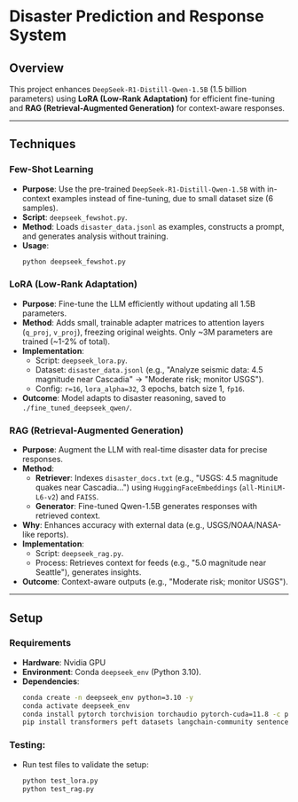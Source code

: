 # Disaster Prediction and Response System 

## Overview
This project enhances `DeepSeek-R1-Distill-Qwen-1.5B` (1.5 billion parameters) using **LoRA (Low-Rank Adaptation)** for efficient fine-tuning and **RAG (Retrieval-Augmented Generation)** for context-aware responses.

---

## Techniques
### Few-Shot Learning
- **Purpose**: Use the pre-trained `DeepSeek-R1-Distill-Qwen-1.5B` with in-context examples instead of fine-tuning, due to small dataset size (6 samples).
- **Script**: `deepseek_fewshot.py`.
- **Method**: Loads `disaster_data.jsonl` as examples, constructs a prompt, and generates analysis without training.
- **Usage**:
  ```bash
  python deepseek_fewshot.py
### LoRA (Low-Rank Adaptation)
- **Purpose**: Fine-tune the LLM efficiently without updating all 1.5B parameters.
- **Method**: Adds small, trainable adapter matrices to attention layers (`q_proj`, `v_proj`), freezing original weights. Only ~3M parameters are trained (~1-2% of total).
- **Implementation**:
  - Script: `deepseek_lora.py`.
  - Dataset: `disaster_data.jsonl` (e.g., "Analyze seismic data: 4.5 magnitude near Cascadia" → "Moderate risk; monitor USGS").
  - Config: `r=16`, `lora_alpha=32`, 3 epochs, batch size 1, `fp16`.
- **Outcome**: Model adapts to disaster reasoning, saved to `./fine_tuned_deepseek_qwen/`.

### RAG (Retrieval-Augmented Generation)
- **Purpose**: Augment the LLM with real-time disaster data for precise responses.
- **Method**: 
  - **Retriever**: Indexes `disaster_docs.txt` (e.g., "USGS: 4.5 magnitude quakes near Cascadia…") using `HuggingFaceEmbeddings` (`all-MiniLM-L6-v2`) and `FAISS`.
  - **Generator**: Fine-tuned Qwen-1.5B generates responses with retrieved context.
- **Why**: Enhances accuracy with external data (e.g., USGS/NOAA/NASA-like reports).
- **Implementation**:
  - Script: `deepseek_rag.py`.
  - Process: Retrieves context for feeds (e.g., "5.0 magnitude near Seattle"), generates insights.
- **Outcome**: Context-aware outputs (e.g., "Moderate risk; monitor USGS").

---

## Setup

### Requirements
- **Hardware**: Nvidia GPU
- **Environment**: Conda `deepseek_env` (Python 3.10).
- **Dependencies**:
  ```bash
  conda create -n deepseek_env python=3.10 -y
  conda activate deepseek_env
  conda install pytorch torchvision torchaudio pytorch-cuda=11.8 -c pytorch -c nvidia
  pip install transformers peft datasets langchain-community sentence-transformers faiss-cpu
### Testing:
   - Run test files to validate the setup:
     ```bash
     python test_lora.py
     python test_rag.py
